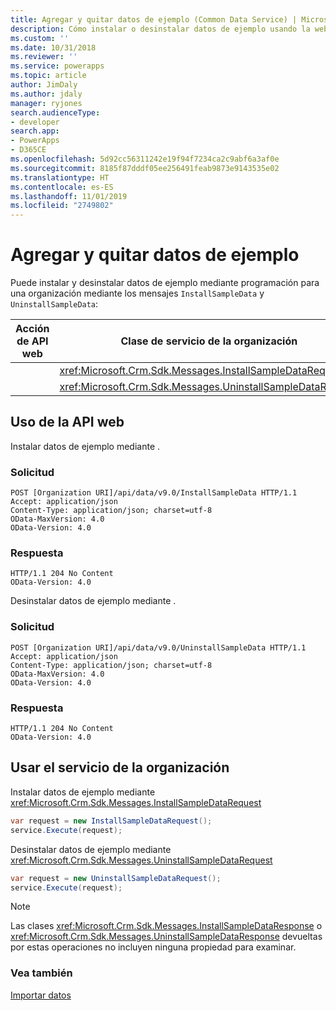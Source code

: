 ```yaml
---
title: Agregar y quitar datos de ejemplo (Common Data Service) | Microsoft Docs
description: Cómo instalar o desinstalar datos de ejemplo usando la web API o el servicio de la organización
ms.custom: ''
ms.date: 10/31/2018
ms.reviewer: ''
ms.service: powerapps
ms.topic: article
author: JimDaly
ms.author: jdaly
manager: ryjones
search.audienceType:
- developer
search.app:
- PowerApps
- D365CE
ms.openlocfilehash: 5d92cc56311242e19f94f7234ca2c9abf6a3af0e
ms.sourcegitcommit: 8185f87dddf05ee256491feab9873e9143535e02
ms.translationtype: HT
ms.contentlocale: es-ES
ms.lasthandoff: 11/01/2019
ms.locfileid: "2749802"
---
```

# <a name="add-and-remove-sample-data"></a>Agregar y quitar datos de ejemplo

Puede instalar y desinstalar datos de ejemplo mediante programación para una organización mediante los mensajes `InstallSampleData` y `UninstallSampleData`: 

|Acción de API web |Clase de servicio de la organización|
|--|--|
|<xref href="Microsoft.Dynamics.CRM.InstallSampleData?text=InstallSampleData Action" /> |<xref:Microsoft.Crm.Sdk.Messages.InstallSampleDataRequest>|
|<xref href="Microsoft.Dynamics.CRM.UninstallSampleData?text=UninstallSampleData Action" />|<xref:Microsoft.Crm.Sdk.Messages.UninstallSampleDataRequest>|

## <a name="using-the-web-api"></a>Uso de la API web

Instalar datos de ejemplo mediante <xref href="Microsoft.Dynamics.CRM.InstallSampleData?text=InstallSampleData Action" />.

### <a name="request"></a>Solicitud

```http
POST [Organization URI]/api/data/v9.0/InstallSampleData HTTP/1.1
Accept: application/json
Content-Type: application/json; charset=utf-8
OData-MaxVersion: 4.0
OData-Version: 4.0
```
### <a name="response"></a>Respuesta

```http
HTTP/1.1 204 No Content
OData-Version: 4.0
```

Desinstalar datos de ejemplo mediante <xref href="Microsoft.Dynamics.CRM.UninstallSampleData?text=UninstallSampleData Action" />.

### <a name="request"></a>Solicitud

```http
POST [Organization URI]/api/data/v9.0/UninstallSampleData HTTP/1.1
Accept: application/json
Content-Type: application/json; charset=utf-8
OData-MaxVersion: 4.0
OData-Version: 4.0
```
### <a name="response"></a>Respuesta

```http
HTTP/1.1 204 No Content
OData-Version: 4.0
```

## <a name="using-the-organization-service"></a>Usar el servicio de la organización

Instalar datos de ejemplo mediante <xref:Microsoft.Crm.Sdk.Messages.InstallSampleDataRequest>

```csharp
var request = new InstallSampleDataRequest();
service.Execute(request);
```

Desinstalar datos de ejemplo mediante <xref:Microsoft.Crm.Sdk.Messages.UninstallSampleDataRequest>

```csharp
var request = new UninstallSampleDataRequest();
service.Execute(request);
```

> [!NOTE]
> Las clases <xref:Microsoft.Crm.Sdk.Messages.InstallSampleDataResponse> o <xref:Microsoft.Crm.Sdk.Messages.UninstallSampleDataResponse> devueltas por estas operaciones no incluyen ninguna propiedad para examinar.

### <a name="see-also"></a>Vea también

[Importar datos](import-data.md)